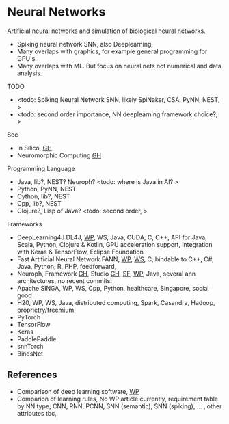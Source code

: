 # Neural Networks

Artificial neural networks and simulation of biological neural networks.

* Spiking neural network SNN, also Deeplearning, 
* Many overlaps with graphics, for example general programming for GPU's.  
* Many overlaps with ML. But focus on neural nets not numerical and data analysis.

TODO
* <todo: Spiking Neural Network SNN, likely SpiNaker, CSA, PyNN, NEST, >
* <todo: second order importance, NN deeplearning framework choice?, >

See 
* In Silico, [GH](https://github.com/YorkEarwaker/FindingThingsOut/wiki/In-Silico)
* Neuromorphic Computing [GH](https://github.com/YorkEarwaker/FindingThingsOut/wiki/Neuromorphic-Computing)

Programming Language
* Java, lib?, NEST? Neuroph? <todo: where is Java in AI? >
* Python, PyNN, NEST
* Cython, lib?, NEST
* Cpp, lib?, NEST
* Clojure?, Lisp of Java? <todo: second order, >

Frameworks
* DeepLearning4J DL4J, [WP](https://en.wikipedia.org/wiki/Deeplearning4j), WS, Java, CUDA, C, C++, API for Java, Scala, Python, Clojure & Kotlin, GPU acceleration support, integration with Keras & TensorFlow, Eclipse Foundation
* Fast Artificial Neural Network FANN, [WP](https://en.wikipedia.org/wiki/Fast_Artificial_Neural_Network), [WS](https://leenissen.dk/), C, bindable to C++, C#, Java, Python, R, PHP, feedforward, 
* Neuroph, Framework [GH](https://github.com/neuroph/NeurophFramework), Studio [GH](https://github.com/neuroph/NeurophStudio), [SF](https://neuroph.sourceforge.net/), [WP](https://en.wikipedia.org/wiki/Neuroph), Java, several ann architectures, no recent commits!
* Apache SINGA, WP, WS, Cpp, Python, healthcare, Singapore, social good
* H20, WP, WS, Java, distributed computing, Spark, Casandra, Hadoop, proprietry/freemium
* PyTorch
* TensorFlow
* Keras
* PaddlePaddle
* snnTorch
* BindsNet

## References
* Comparison of deep learning software, [WP](https://en.wikipedia.org/wiki/Comparison_of_deep_learning_software)
* Comparion of learning rules, No WP article currently, requirement table by NN type; CNN, RNN, PCNN, SNN (semantic), SNN (spiking), ... , other attributes tbc, 
